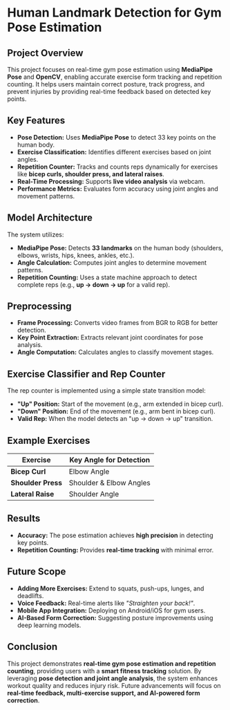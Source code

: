 # Human Landmark Detection for Gym Pose Estimation

## Project Overview
This project focuses on real-time gym pose estimation using **MediaPipe Pose** and **OpenCV**, enabling accurate exercise form tracking and repetition counting. It helps users maintain correct posture, track progress, and prevent injuries by providing real-time feedback based on detected key points.

## Key Features
- **Pose Detection:** Uses **MediaPipe Pose** to detect 33 key points on the human body.
- **Exercise Classification:** Identifies different exercises based on joint angles.
- **Repetition Counter:** Tracks and counts reps dynamically for exercises like **bicep curls, shoulder press, and lateral raises**.
- **Real-Time Processing:** Supports **live video analysis** via webcam.
- **Performance Metrics:** Evaluates form accuracy using joint angles and movement patterns.

## Model Architecture
The system utilizes:
- **MediaPipe Pose:** Detects **33 landmarks** on the human body (shoulders, elbows, wrists, hips, knees, ankles, etc.).
- **Angle Calculation:** Computes joint angles to determine movement patterns.
- **Repetition Counting:** Uses a state machine approach to detect complete reps (e.g., **up → down → up** for a valid rep).

## Preprocessing
- **Frame Processing:** Converts video frames from BGR to RGB for better detection.
- **Key Point Extraction:** Extracts relevant joint coordinates for pose analysis.
- **Angle Computation:** Calculates angles to classify movement stages.

## Exercise Classifier and Rep Counter
The rep counter is implemented using a simple state transition model:
- **"Up" Position:** Start of the movement (e.g., arm extended in bicep curl).
- **"Down" Position:** End of the movement (e.g., arm bent in bicep curl).
- **Valid Rep:** When the model detects an "up → down → up" transition.

## Example Exercises
| Exercise           | Key Angle for Detection |
|--------------------|-------------------------|
| **Bicep Curl**     | Elbow Angle             |
| **Shoulder Press** | Shoulder & Elbow Angles |
| **Lateral Raise**  | Shoulder Angle          |

## Results
- **Accuracy:** The pose estimation achieves **high precision** in detecting key points.
- **Repetition Counting:** Provides **real-time tracking** with minimal error.

## Future Scope
- **Adding More Exercises:** Extend to squats, push-ups, lunges, and deadlifts.
- **Voice Feedback:** Real-time alerts like *"Straighten your back!"*.
- **Mobile App Integration:** Deploying on Android/iOS for gym users.
- **AI-Based Form Correction:** Suggesting posture improvements using deep learning models.

## Conclusion
This project demonstrates **real-time gym pose estimation and repetition counting**, providing users with a **smart fitness tracking** solution. By leveraging **pose detection and joint angle analysis**, the system enhances workout quality and reduces injury risk. Future advancements will focus on **real-time feedback, multi-exercise support, and AI-powered form correction**.
